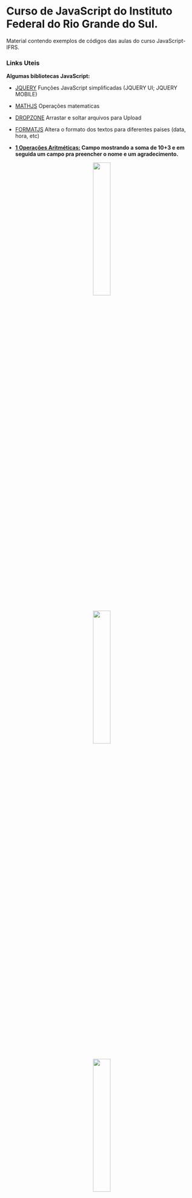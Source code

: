 # Curso de JavaScript do Instituto Federal do Rio Grande do Sul.

Material contendo exemplos de códigos das aulas do curso JavaScript-IFRS.

### Links Uteis
**Algumas bibliotecas JavaScript:**
 
 * [JQUERY](https://jquery.com/) Funções JavaScript simplificadas (JQUERY UI; JQUERY MOBILE)
 * [MATHJS](https://mathjs.org/) Operações matematicas
 * [DROPZONE](https://www.dropzone.dev/js/) Arrastar e soltar arquivos para Upload
 * [FORMATJS](https://formatjs.io/) Altera o formato dos textos para diferentes paises (data, hora, etc)

* **[1 Operações Aritméticas:](https://github.com/leonlauriano/aulas-javascript-ifrs/tree/main/1-c%C3%B3digo-fonte%20opera%C3%A7%C3%B5es%20aritm%C3%A9ticas) Campo mostrando a soma de 10+3 e em seguida um campo pra preencher o nome e um agradecimento.**

<p align="center">
  <img src="https://imgur.com/Hjslxd4.png" width = 30%>
</p>

<p align="center">
  <img src="https://imgur.com/J8GDhNK.png" width = 30%>
</p>

<p align="center">
  <img src="https://imgur.com/KHZl98a.png" width = 30%>
</p>

* **[2 Média de Valores:](https://github.com/leonlauriano/aulas-javascript-ifrs/tree/main/2-c%C3%B3digo-fonte%20m%C3%A9dia%20de%20valores) Campo mostrando a média das notas (adicionadas no html) 7, 7 e 7 em três provas, respectivamente, e a mensagem se foi "Aprovado" ou "Reprovado" se a nota for maior que 7, no caso.**

<p align="center">
  <img src="https://imgur.com/OG6PxAc.png" width = 30%>
</p>

* **[3 Confirmação:](https://github.com/leonlauriano/aulas-javascript-ifrs/tree/main/3-c%C3%B3digo-fonte%20confirma%C3%A7%C3%A3o) Campo mostrando a média das notas (adicionadas no html) 7, 7 e 7 em três provas, respectivamente, e a mensagem se foi "Aprovado" ou "Reprovado" se a nota for maior que 7, no caso.**

<p align="center">
  <img src="https://imgur.com/J8GDhNK.png" width = 30%>
</p>

* **[4 laços de repetição:](https://github.com/leonlauriano/aulas-javascript-ifrs/tree/main/4-c%C3%B3digo-fonte%20la%C3%A7os%20de%20repeti%C3%A7%C3%A3o) Campo mostrando repetição e ao clicar no botão "ok" a ação se repetirá 3 vezes, de acordo com o código deste caso.**

<p align="center">
  <img src="https://imgur.com/cgpiBct.png" width = 30%>
</p>

* **[5 par até 10:](https://github.com/leonlauriano/aulas-javascript-ifrs/tree/main/5-c%C3%B3digo-fonte%20par%20at%C3%A9%2010) Campo mostrando os números pares de 1 até 10, no caso.**

<p align="center">
  <img src="https://imgur.com/CukB2nr.png" width = 30%>
</p>

* **[6 onLoad:](https://github.com/leonlauriano/aulas-javascript-ifrs/tree/main/6-c%C3%B3digo-fonte%20onLoad) Na tela mostrando que a houve um carregamento na página.**

<p align="center">
  <img src="https://imgur.com/SOQRl3l.png" width = 30%>
</p>

* **[7 onClick:](https://github.com/leonlauriano/aulas-javascript-ifrs/tree/main/7-c%C3%B3digo-fonte%20onClick) Mostrando na tela uma imagem e ao clicar uma vez muda para outra e clicando duas vezes, volta para a anterior.**

<p align="center">
  <img src="https://imgur.com/zSviTiu.png" width = 30%>
</p>

<p align="center">
  <img src="https://imgur.com/QaRCKpR.png" width = 30%>
</p>

* **[8 outros eventos de entrada:](https://github.com/leonlauriano/aulas-javascript-ifrs/tree/main/8-c%C3%B3digo-fonte%20outros%20eventos%20de%20entrada) Campo mostrando um evento de input.**

<p align="center">
  <img src="https://imgur.com/vwJ4RXK.png" width = 30%>
</p>

* **[9 eventos do mouse:](https://github.com/leonlauriano/aulas-javascript-ifrs/tree/main/9-c%C3%B3digo-fonte%20eventos%20do%20mouse) Na tela mostrando eventos do mouse ao se movimentar, clicar, soltar e sair do campo cinza (div) e assim mudando de cor e fazendo o registro da respectiva atividade.**

<p align="center">
  <img src="https://imgur.com/CnUPZH8.png" width = 30%>
</p>

* **[10 validação de formulários:](https://github.com/leonlauriano/aulas-javascript-ifrs/tree/main/10-c%C3%B3digo-fonte%20valida%C3%A7%C3%A3o%20de%20formul%C3%A1rios) Campo de preenchimento com alerta vermelho caso não tenha sido preenchido e box pedindo pra preencher.**

<p align="center">
  <img src="https://imgur.com/EI6JUid.png" width = 30%>
</p>

<p align="center">
  <img src="https://imgur.com/66qsgLT.png" width = 30%>
</p>

* * **[11 cálculo do IMC:](https://github.com/leonlauriano/aulas-javascript-ifrs/tree/main/11-c%C3%B3digo-fonte%20c%C3%A1lculo%20do%20IMC) Campo tabém com alerta vermelho caso não tenha sido preenchido juntamente com box informando (em ambos espaços).**

<p align="center">
  <img src="https://imgur.com/55njWl3.png" width = 30%>
</p>

<p align="center">
  <img src="https://imgur.com/IabXmrC.png" width = 30%>
</p>

* **[12 Transformação de letra:](https://github.com/leonlauriano/aulas-javascript-ifrs/tree/main/12-c%C3%B3digo-fonte%20transforma%C3%A7%C3%A3o%20de%20letra) Campo destinado a converter todos caracteres (letras) em maiúsculo, neste caso, automaticamente. Sem a necessidade do usuario precisar fazer qualquer ajuste (capslock ou segurar shift).**

<p align="center">
  <img src="https://imgur.com/o1NooUT.png" width = 30%>
</p>
